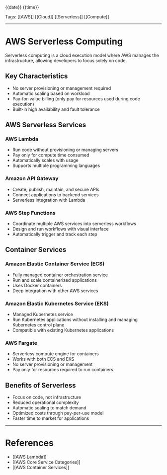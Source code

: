 {{date}} {{time}}

Tags: [[AWS]] [[Cloud]] [[Serverless]] [[Compute]]

---

# AWS Serverless Computing

Serverless computing is a cloud execution model where AWS manages the infrastructure, allowing developers to focus solely on code.

## Key Characteristics

- No server provisioning or management required
- Automatic scaling based on workload
- Pay-for-value billing (only pay for resources used during code execution)
- Built-in high availability and fault tolerance

## AWS Serverless Services

### AWS Lambda

- Run code without provisioning or managing servers
- Pay only for compute time consumed
- Automatically scales with usage
- Supports multiple programming languages

### Amazon API Gateway

- Create, publish, maintain, and secure APIs
- Connect applications to backend services
- Serverless integration with Lambda

### AWS Step Functions

- Coordinate multiple AWS services into serverless workflows
- Design and run workflows with visual interface
- Automatically trigger and track each step

## Container Services

### Amazon Elastic Container Service (ECS)

- Fully managed container orchestration service
- Run and scale containerized applications
- Uses Docker containers
- Deep integration with other AWS services

### Amazon Elastic Kubernetes Service (EKS)

- Managed Kubernetes service
- Run Kubernetes applications without installing and managing Kubernetes control plane
- Compatible with existing Kubernetes applications

### AWS Fargate

- Serverless compute engine for containers
- Works with both ECS and EKS
- No server provisioning or management
- Pay only for resources required to run containers

## Benefits of Serverless

- Focus on code, not infrastructure
- Reduced operational complexity
- Automatic scaling to match demand
- Optimized costs through pay-per-use model
- Faster time to market for applications

---

# References

- [[AWS Lambda]]
- [[AWS Core Service Categories]]
- [[AWS Container Services]]
